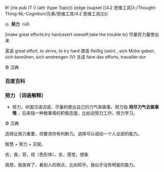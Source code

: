 #! (ink pub (T i) (attr (type Topic)) (edge (supset [[4.2 思维工具|λ:/Thought-Thing-NL-Cognition/元素/思维工具/4.2 思维工具]])))

◎  **努力**  nǔlì

[make great efforts;try hard;exert oneself;take the trouble to] 尽量将力量使出来

英语 great effort, to strive, to try hard
德语 fleißig (sein)​ , sich Mühe geben, sich bemühen, sich anstrengen (V)​
法语 faire des efforts, travailler dur

© 汉典

### 百度百科

### 努力 （词语解释）

- 努力，中国汉语词语，尽量的使出自己的力气来做事。努力指 **用尽力气去做事情** ，后来指一种做事情的积极态度。比如说努力工作，努力学习。

© 汉典

选择比努力重要，但要求你有判断力。选择可以调动一个人全部的能力。

智慧 + 努力 + 天赋。


衣，食，音，视（色形体），友，感觉，想象

我想，我放弃了，看别人的观点，比如知乎。我似乎没有明鉴的能力。